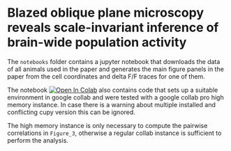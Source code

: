# Blazed oblique plane microscopy reveals scale-invariant inference of brain-wide population activity


The `notebooks` folder contains a jupyter notebook that downloads the data of all animals used in the paper and   generates the main figure panels in the paper from the cell coordinates and delta F/F traces for one of them. 

The notebook [![Open In Colab](https://colab.research.google.com/assets/colab-badge.svg)](https://colab.research.google.com/github/danionella/hoffmann_et_al_2023/) also contains code that sets up a suitable environment in google collab and were tested with a google collab pro high memory instance. In case there is a warning about multiple installed and conflicting cupy version this can be ignored. 

The high memory instance is only necessary to compute the pairwise correlations in `Figure_3`, otherwise a regular collab instance is sufficient to perform the analysis. 